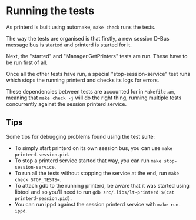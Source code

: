 Running the tests
=================

As printerd is built using automake, `make check` runs the tests.

The way the tests are organised is that firstly, a new session D-Bus
message bus is started and printerd is started for it.

Next, the "started" and "Manager.GetPrinters" tests are run. These
have to be run first of all.

Once all the other tests have run, a special "stop-session-service"
test runs which stops the running printerd and checks its logs for
errors.

These dependencies between tests are accounted for in `Makefile.am`,
meaning that `make check -j` will do the right thing, running multiple
tests concurrently against the session printerd service.

Tips
----

Some tips for debugging problems found using the test suite:

* To simply start printerd on its own session bus, you can use `make
  printerd-session.pid`.
* To stop a printerd service started that way, you can run
  `make stop-session-service`.
* To run all the tests without stopping the service at the end, run
  `make check STOP_TESTS=`.
* To attach gdb to the running printerd, be aware that it was started
  using libtool and so you'll need to run `gdb src/.libs/lt-printerd
  $(cat printerd-session.pid)`.
* You can run ippd against the session printerd service with `make
  run-ippd`.
